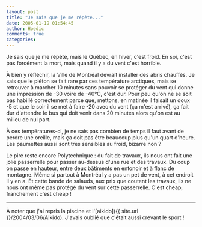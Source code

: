 ```yaml
---
layout: post
title: "Je sais que je me répète..."
date: 2005-01-19 01:54:45
author: Hoedic
comments: true
categories: 
---
```



Je sais que je me répète, mais le Québec, en hiver, c'est froid. En soi, c'est pas forcément la mort, mais quand il y a du vent c'est horrible.

À bien y réfléchir, la Ville de Montréal devrait installer des abris chauffés. Je sais que le piéton se fait rare par ces température arctiques, mais se retrouver à marcher 10 minutes sans pouvoir se protéger du vent qui donne une impression de -30 voire de -40°C, c'est dur. Pour peu qu'on ne se soit pas habillé correctement parce que, mettons, en matinée il faisait un doux -5 et que le soir il se met à faire -20 avec du vent (ça m'est arrivé), ça fait dur d'attendre le bus qui doit venir dans 20 minutes alors qu'on est au milieu de nul part.

À ces températures-ci, je ne sais pas combien de temps il faut avant de perdre une oreille, mais ça doit pas être beaucoup plus qu'un quart d'heure. Les paumettes aussi sont très sensibles au froid, bizarre non ?

Le pire reste encore Polytechnique : du fait de travaux, ils nous ont fait une jolie passerrelle pour passer au-dessus d'une rue et des travaux. Du coup on passe en hauteur, entre deux bâtiments en entonoir et à flanc de montagne. Même si partout à Montréal y a pas un pet de vent, à cet endroit il y en a. Et cette bande de salauds, aux prix que coutent les travaux, ils ne nous ont même pas protégé du vent sur cette passerrelle. C'est cheap, franchement c'est cheap !

***

À noter que j'ai repris la piscine et l'[aikido]({{ site.url }}/2004/03/06/Aikido). J'avais oublié que c'était aussi crevant le sport !